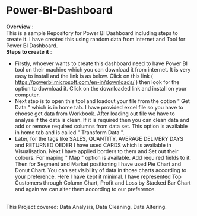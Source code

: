 # Power-BI-Dashboard
**Overview** :
<br>
This is a sample Repository for Power BI Dashboard including steps to create it. I have created this using random data from internet and Tool for Power BI Dashboard.
<br>
**Steps to create it** :
- Firstly, whoever wants to create this dashboard need to have Power BI tool on their machine which you can download it from internet. It is very easy to install and the link is as below.
Click on this link (  https://powerbi.microsoft.com/en-in/downloads/  ) then look for the option to download it. Click on the downloaded link and install on your computer.
- Next step is to open this tool and loadout your file from the option " Get Data " which is in home tab. I have provided excel file so you have to choose get data from Workbook.
After loading out file we have to analyse if the data is clean. If it is required then you can clean data and add or remove required columns from data set. This option is available in home tab and is called " Transform Data ".
- Later, for the tags like SALES, QUANTITY, AVERAGE DELIVERY DAYS and RETURNED OEDER I have used CARDS which is available in Visualisation. Next I have applied borders to them and Set out their colours.
For maping " Map " option is available. Add required fields to it.
Then for Segment and Market positioning I have used Pie Chart and Donut Chart. You can set visibility of data in those charts according to your preference. Here I have kept it minimal.
I have represented Top Customers through Column Chart, Profit and Loss by Stacked Bar Chart and again we can alter them according to our preference.
<br>
This Project covered: Data Analysis, Data Cleaning, Data Altering.
